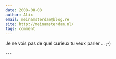 ```yaml
---
date: 2008-08-08
author: Alix
email: meinamsterdam@blog.re
site: http://meinamsterdam.nl/
tags: comment
---
```


<p>
Je ne vois pas de quel curieux tu veux parler ... ;-)
</p>
---